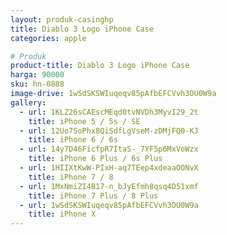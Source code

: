 ```yaml
---
layout: produk-casinghp
title: Diablo 3 Logo iPhone Case
categories: apple

# Produk
product-title: Diablo 3 Logo iPhone Case
harga: 90000
sku: hn-0888
image-drive: 1wSdSKSWIuqeqv85pAfbEFCVvh3OU0W9a
gallery:
  - url: 1KLZ26sCAEscMEqd0tvNVDh3MyvI29_2t
    title: iPhone 5 / 5s / SE
  - url: 12Uo7SoPhx8QiSdfLgVseM-zDMjFQ0-KJ
    title: iPhone 6 / 6s
  - url: 14y7D46FicfpR7ItaS-_7YF5p6MxVoWzx
    title: iPhone 6 Plus / 6s Plus
  - url: 1HIIXtKwW-PIxH-aq7TEep4xdeaaOONvX
    title: iPhone 7 / 8
  - url: 1MxNmiZI4B17-n_bJyEfmh8qsq4D51xmf
    title: iPhone 7 Plus / 8 Plus
  - url: 1wSdSKSWIuqeqv85pAfbEFCVvh3OU0W9a
    title: iPhone X
---
```

